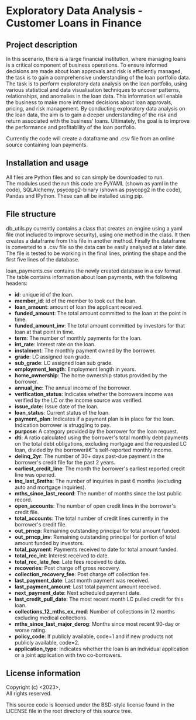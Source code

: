 # Exploratory Data Analysis - Customer Loans in Finance

## Project description
In this scenario, there is a large financial institution, where managing loans is a critical component of business operations.
To ensure informed decisions are made about loan approvals and risk is efficiently managed, the task is to gain a comprehensive understanding of the loan portfolio data.
The task is to perform exploratory data analysis on the loan portfolio, using various statistical and data visualisation techniques to uncover patterns, relationships, and anomalies in the loan data.
This information will enable the business to make more informed decisions about loan approvals, pricing, and risk management.
By conducting exploratory data analysis on the loan data, the aim is to gain a deeper understanding of the risk and return associated with the business' loans.
Ultimately, the goal is to improve the performance and profitability of the loan portfolio.  
  
Currently the code will create a dataframe and .csv file from an online source containing loan payments.

## Installation and usage
All files are Python files and so can simply be downloaded to run.  
The modules used the run this code are PyYAML (shown as yaml in the code), SQLAlchemy, psycopg2-binary (shown as psycopg2 in the code), Pandas and IPython. These can all be installed using pip.

## File structure
db_utils.py currently contains a class that creates an engine using a yaml file (not included to improve security), using one method in the class. It then creates a dataframe from this file in another method. Finally the dataframe is converted to a .csv file so the data can be easily analysed at a later date. The file is tested to be working in the final lines, printing the shape and the first five lines of the database.  
  
loan_payments.csv contains the newly created database in a csv format. The table contains information about loan payments, with the following headers:  
- **id**: unique id of the loan.
- **member_id**: id of the member to took out the loan.
- **loan_amount**: amount of loan the applicant received.
- **funded_amount**: The total amount committed to the loan at the point in time.
- **funded_amount_inv**: The total amount committed by investors for that loan at that point in time. 
- **term**: The number of monthly payments for the loan.
- **int_rate**: Interest rate on the loan.
- **instalment**: The monthly payment owned by the borrower.
- **grade**: LC assigned loan grade.
- **sub_grade**: LC assigned loan sub grade.
- **employment_length**: Employment length in years.
- **home_ownership**: The home ownership status provided by the borrower.
- **annual_inc**: The annual income of the borrower.
- **verification_status**: Indicates whether the borrowers income was verified by the LC or the income source was verified.
- **issue_date:** Issue date of the loan.
- **loan_status**: Current status of the loan.
- **payment_plan**: Indicates if a payment plan is in place for the loan. Indication borrower is struggling to pay.
- **purpose**: A category provided by the borrower for the loan request.
- **dti**: A ratio calculated using the borrower's total monthly debt payments on the total debt obligations, excluding mortgage and the requested LC loan, divided by the borrowerâ€™s self-reported monthly income.
- **delinq_2yr**: The number of 30+ days past-due payment in the borrower's credit file for the past 2 years.
- **earliest_credit_line**: The month the borrower's earliest reported credit line was opened.
- **inq_last_6mths**: The number of inquiries in past 6 months (excluding auto and mortgage inquiries).
- **mths_since_last_record**: The number of months since the last public record.
- **open_accounts**: The number of open credit lines in the borrower's credit file.
- **total_accounts**: The total number of credit lines currently in the borrower's credit file.
- **out_prncp**: Remaining outstanding principal for total amount funded.
- **out_prncp_inv**: Remaining outstanding principal for portion of total amount funded by investors.
- **total_payment**: Payments received to date for total amount funded.
- **total_rec_int**: Interest received to date.
- **total_rec_late_fee**: Late fees received to date.
- **recoveries**: Post charge off gross recovery.
- **collection_recovery_fee**: Post charge off collection fee.
- **last_payment_date**: Last month payment was received.
- **last_payment_amount**: Last total payment amount received.
- **next_payment_date**: Next scheduled payment date.
- **last_credit_pull_date**: The most recent month LC pulled credit for this loan.
- **collections_12_mths_ex_med**: Number of collections in 12 months excluding medical collections.
- **mths_since_last_major_derog**: Months since most recent 90-day or worse rating.
- **policy_code**: If publicly available, code=1 and if new products not publicly available, code=2.
- **application_type**: Indicates whether the loan is an individual application or a joint application with two co-borrowers.

## License information
Copyright (c) <2023>, <mfmealing>  
All rights reserved.  
  
This source code is licensed under the BSD-style license found in the
LICENSE file in the root directory of this source tree. 
